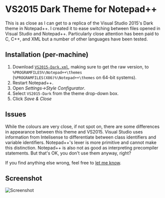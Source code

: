 VS2015 Dark Theme for Notepad++
=============

This is as close as I can get to a replica of the Visual Studio 2015's Dark theme in Notepad++. I created it to ease switching between files opened in Visual Studio and Notepad++. Particularly close attention has been paid to C, C++, and XML but a number of other languages have been tested.

Installation (per-machine)
--------------------------

1. Download [`VS2015-Dark.xml`](https://raw.githubusercontent.com/Nidre/Npp-VS2015-Dark/master/VS2015-Dark.xml), making sure to get the raw version, to `%PROGRAMFILES%\Notepad++\themes` (`%PROGRAMFILES(X86)%\Notepad++\themes` on 64-bit systems).
2. Restart Notepad++.
3. Open *Settings->Style Configurator*.
4. Select `VS2015-Dark` from the theme drop-down box.
5. Click *Save & Close*

Issues
------

While the colours are very close, if not spot on, there are some differences in appearance between this theme and VS2015. Visual Studio uses information from Intelisense to differentiate between class identifiers and variable identifiers. Notepad++'s lexer is more primitive and cannot make this distinction. Notepad++ is also not as good as interpreting precompiler statements. But that's OK, you don't use them anyway, right?

If you find anything else wrong, feel free to [let me know](https://github.com/Nidre/Npp-VS2015-Dark/issues/new).

Screenshot
----------
![Screenshot](http://i.imgur.com/mNrRPLi.png "Screenshot")
